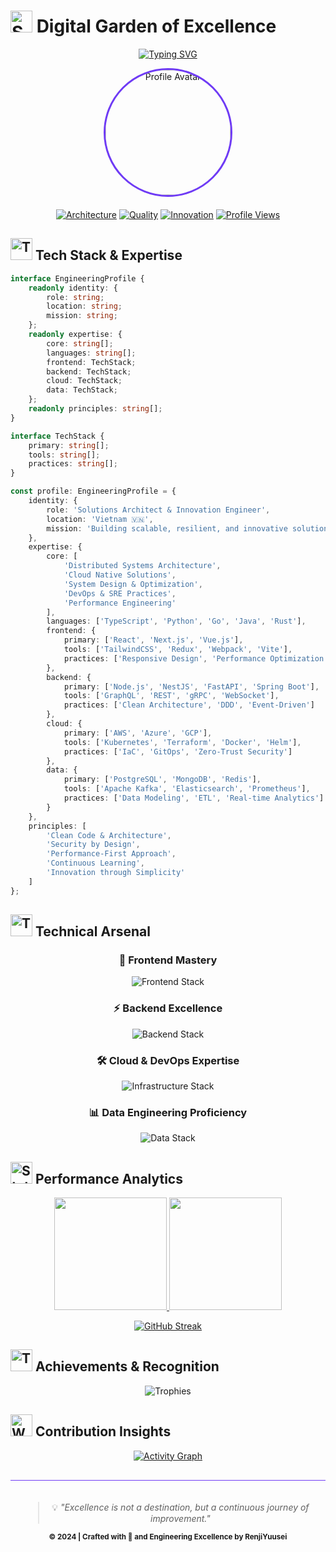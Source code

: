 # <img src="https://raw.githubusercontent.com/Tarikul-Islam-Anik/Animated-Fluent-Emojis/master/Emojis/Objects/Scroll.png" alt="Scroll" width="35" height="35" /> Digital Garden of Excellence

<div align="center">

[![Typing SVG](https://readme-typing-svg.herokuapp.com?font=JetBrains+Mono&weight=700&size=35&duration=3000&pause=1000&color=6F3BF5&center=true&vCenter=true&random=false&width=600&height=70&lines=Solutions+Architect+%F0%9F%92%BB;Code+Craftsman+%F0%9F%9A%80;Tech+Innovator+%E2%9A%A1;Build+%2F+Scale+%2F+Evolve+%F0%9F%8C%B1)](https://git.io/typing-svg)

<div class="profile-container">
    <img src="https://avatars.githubusercontent.com/RenjiYuusei" alt="Profile Avatar" style="border-radius: 50%; width: 200px; height: 200px; border: 3px solid #6F3BF5;">
</div>

<div class="badge-container" style="margin: 20px 0;">

[![Architecture](https://img.shields.io/badge/Solutions_Architect-Legendary-6F3BF5?style=for-the-badge&logo=microsoft-azure&logoColor=white)](https://github.com/RenjiYuusei)
[![Quality](https://img.shields.io/badge/Code_Quality-Masterclass-6F3BF5?style=for-the-badge&logo=sonarqube&logoColor=white)](https://github.com/RenjiYuusei)
[![Innovation](https://img.shields.io/badge/Tech_Innovation-Elite-6F3BF5?style=for-the-badge&logo=lightbulb&logoColor=white)](https://github.com/RenjiYuusei)
[![Profile Views](https://komarev.com/ghpvc/?username=RenjiYuusei&style=for-the-badge&color=6F3BF5&label=PORTFOLIO+VIEWS)](https://github.com/RenjiYuusei)

</div>

</div>

## <img src="https://raw.githubusercontent.com/Tarikul-Islam-Anik/Animated-Fluent-Emojis/master/Emojis/People/Technologist.png" alt="Technologist" width="35" height="35" /> Tech Stack & Expertise

```typescript
interface EngineeringProfile {
    readonly identity: {
        role: string;
        location: string;
        mission: string;
    };
    readonly expertise: {
        core: string[];
        languages: string[];
        frontend: TechStack;
        backend: TechStack;
        cloud: TechStack;
        data: TechStack;
    };
    readonly principles: string[];
}

interface TechStack {
    primary: string[];
    tools: string[];
    practices: string[];
}

const profile: EngineeringProfile = {
    identity: {
        role: 'Solutions Architect & Innovation Engineer',
        location: 'Vietnam 🇻🇳',
        mission: 'Building scalable, resilient, and innovative solutions'
    },
    expertise: {
        core: [
            'Distributed Systems Architecture',
            'Cloud Native Solutions',
            'System Design & Optimization',
            'DevOps & SRE Practices',
            'Performance Engineering'
        ],
        languages: ['TypeScript', 'Python', 'Go', 'Java', 'Rust'],
        frontend: {
            primary: ['React', 'Next.js', 'Vue.js'],
            tools: ['TailwindCSS', 'Redux', 'Webpack', 'Vite'],
            practices: ['Responsive Design', 'Performance Optimization', 'A11y']
        },
        backend: {
            primary: ['Node.js', 'NestJS', 'FastAPI', 'Spring Boot'],
            tools: ['GraphQL', 'REST', 'gRPC', 'WebSocket'],
            practices: ['Clean Architecture', 'DDD', 'Event-Driven']
        },
        cloud: {
            primary: ['AWS', 'Azure', 'GCP'],
            tools: ['Kubernetes', 'Terraform', 'Docker', 'Helm'],
            practices: ['IaC', 'GitOps', 'Zero-Trust Security']
        },
        data: {
            primary: ['PostgreSQL', 'MongoDB', 'Redis'],
            tools: ['Apache Kafka', 'Elasticsearch', 'Prometheus'],
            practices: ['Data Modeling', 'ETL', 'Real-time Analytics']
        }
    },
    principles: [
        'Clean Code & Architecture',
        'Security by Design',
        'Performance-First Approach',
        'Continuous Learning',
        'Innovation through Simplicity'
    ]
};
```

## <img src="https://raw.githubusercontent.com/Tarikul-Islam-Anik/Animated-Fluent-Emojis/master/Emojis/Objects/Hammer%20and%20Wrench.png" alt="Tools" width="35" height="35" /> Technical Arsenal

<div align="center">

### 🎨 Frontend Mastery
![Frontend Stack](https://skillicons.dev/icons?i=ts,react,vue,nextjs,nuxtjs,tailwind,redux,webpack&theme=dark&perline=8)

### ⚡ Backend Excellence
![Backend Stack](https://skillicons.dev/icons?i=nodejs,python,java,nestjs,spring,fastapi,go,rust&theme=dark&perline=8)

### 🛠️ Cloud & DevOps Expertise
![Infrastructure Stack](https://skillicons.dev/icons?i=aws,azure,gcp,docker,kubernetes,terraform,ansible,jenkins&theme=dark&perline=8)

### 📊 Data Engineering Proficiency
![Data Stack](https://skillicons.dev/icons?i=postgres,mongodb,redis,elasticsearch,graphql,kafka,prometheus,rabbitmq&theme=dark&perline=8)

</div>

## <img src="https://raw.githubusercontent.com/Tarikul-Islam-Anik/Animated-Fluent-Emojis/master/Emojis/Objects/Chart%20Increasing.png" alt="Stats" width="35" height="35" /> Performance Analytics

<div align="center">

<a href="https://github.com/RenjiYuusei">
  <img height="180em" src="https://github-readme-stats.vercel.app/api?username=RenjiYuusei&show_icons=true&theme=tokyonight&hide_border=true&bg_color=0D1117&title_color=6F3BF5&icon_color=6F3BF5&ring_color=FF69B4&text_color=FFFFFF&include_all_commits=true&count_private=true"/>
</a>
<a href="https://github.com/RenjiYuusei">
  <img height="180em" src="https://github-readme-stats.vercel.app/api/top-langs/?username=RenjiYuusei&layout=compact&theme=tokyonight&hide_border=true&bg_color=0D1117&title_color=6F3BF5&text_color=FFFFFF&langs_count=8&card_width=320"/>
</a>

[![GitHub Streak](https://streak-stats.demolab.com?user=RenjiYuusei&theme=midnight-purple&hide_border=true&background=0D1117&ring=6F3BF5&fire=FF69B4&currStreakLabel=6F3BF5)](https://github.com/RenjiYuusei)

</div>

## <img src="https://raw.githubusercontent.com/Tarikul-Islam-Anik/Animated-Fluent-Emojis/master/Emojis/Objects/Trophy.png" alt="Trophy" width="35" height="35" /> Achievements & Recognition

<div align="center">

![Trophies](https://github-profile-trophy.vercel.app/?username=RenjiYuusei&theme=darkhub&column=4&margin-w=15&margin-h=15&no-frame=true&no-bg=true)

</div>

## <img src="https://raw.githubusercontent.com/Tarikul-Islam-Anik/Animated-Fluent-Emojis/master/Emojis/Hand%20gestures/Waving%20Hand.png" alt="Wave" width="35" height="35" /> Contribution Insights

<div align="center">

[![Activity Graph](https://github-readme-activity-graph.vercel.app/graph?username=RenjiYuusei&theme=tokyo-night&hide_border=true&bg_color=0D1117&color=6F3BF5&line=6F3BF5&point=FF69B4&area=true&area_color=6F3BF5)](https://github.com/RenjiYuusei)

<div class="signature" style="margin-top: 30px; padding: 20px; border-top: 1px solid #6F3BF5;">

> 💡 _"Excellence is not a destination, but a continuous journey of improvement."_

<sub>**© 2024 | Crafted with 💜 and Engineering Excellence by RenjiYuusei**</sub>

</div>

</div>
